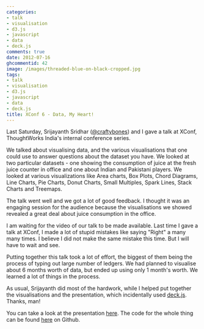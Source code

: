 ```yaml
---
categories:
- talk
- visualisation
- d3.js
- javascript
- data
- deck.js
comments: true
date: 2012-07-16
ghcommentid: 42
image: /images/threaded-blue-on-black-cropped.jpg
tags:
- talk
- visualisation
- d3.js
- javascript
- data
- deck.js
title: XConf 6 - Data, My Heart!
---
```


Last Saturday,  Srijayanth Sridhar ([@craftybones](https://twitter.com/craftybones)) and I gave a talk at XConf, ThoughtWorks India's internal conference series.

We talked about visualising data, and the various visualisations that one could use to answer questions about the dataset you have. We looked at two particular datasets -  one showing the consumption of juice at the fresh juice counter in office and one about Indian and Pakistani players. We looked at various visualizations like Area charts, Box Plots, Chord Diagrams, Line Charts, Pie Charts, Donut Charts, Small Multiples, Spark Lines, Stack Charts and Treemaps.

<!--more-->

The talk went well and we got a lot of good feedback. I thought it was an engaging session for the audience because the visualisations we showed revealed a great deal about juice consumption in the office.

I am waiting for the video of our talk to be made available. Last time I gave a talk at XConf, I made a lot of stupid mistakes like saying "Right" a many many times. I believe I did not make the same mistake this time. But I will have to wait and see.

Putting together this talk took a lot of effort, the biggest of them being the process of typing out large number of ledgers. We had planned to visualise about 6 months worth of data, but ended up using only 1 month's worth. We learned a lot of things in the process.

As usual, Srijayanth did most of the hardwork, while I helped put together the visualisations and the presentation, which incidentally used [deck.js](http://imakewebthings.com/deck.js/). Thanks, man!

You can take a look at the presentation [here](/visualizations/datamyheart/presentation/index.html). The code for the whole thing can be found [here](https://github.com/sdqali/datamyheart) on Github.